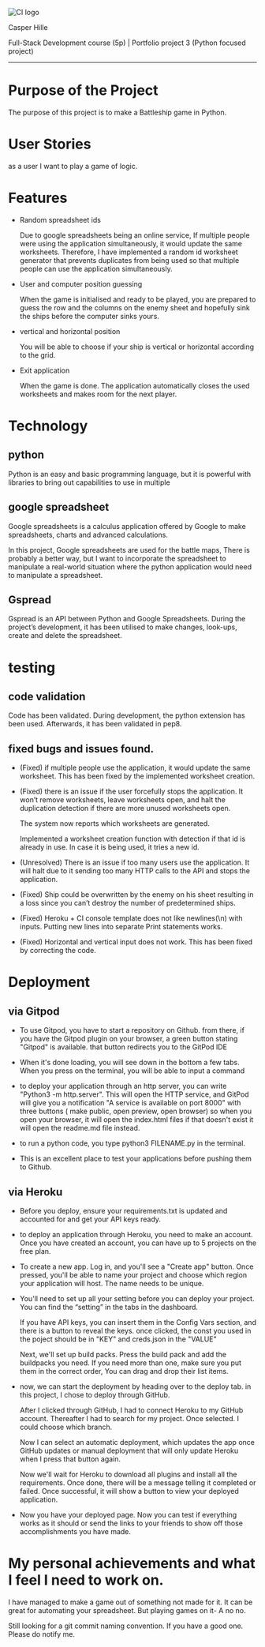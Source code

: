 ![CI logo](https://codeinstitute.s3.amazonaws.com/fullstack/ci_logo_small.png)

Casper Hille

Full-Stack Development course (5p) | Portfolio project 3 (Python focused project)
***

# Purpose of the Project

The purpose of this project is to make a Battleship game in Python.

# User Stories

as a user I want to play a game of logic.

# Features

  * Random spreadsheet ids

    Due to google spreadsheets being an online service, If multiple people were using the application simultaneously, it would update the same worksheets. Therefore, I have implemented a random id worksheet generator that prevents duplicates from being used so that multiple people can use the application simultaneously. 
    
  * User and computer position guessing

    When the game is initialised and ready to be played, you are prepared to guess the row and the columns on the enemy sheet and hopefully sink the ships before the computer sinks yours.

  * vertical and horizontal position

    You will be able to choose if your ship is vertical or horizontal according to the grid.

  * Exit application

    When the game is done. The application automatically closes the used worksheets and makes room for the next player.
   
# Technology

  ## python
  Python is an easy and basic programming language, but it is powerful with libraries to bring out capabilities to use in multiple 

  ## google spreadsheet
  Google spreadsheets is a calculus application offered by Google to make spreadsheets, charts and advanced calculations.

  In this project, Google spreadsheets are used for the battle maps, There is probably a better way, but I want to incorporate the spreadsheet to manipulate a real-world situation where the python application would need to manipulate a spreadsheet.

  ## Gspread
  Gspread is an API between Python and Google Spreadsheets. 
  During the project’s development, it has been utilised to make changes, look-ups, create and delete the spreadsheet.


# testing

  ## code validation

  Code has been validated. During development, the python extension has been used. Afterwards, it has been validated in pep8.
  
  ## fixed bugs and issues found.

  * (Fixed) if multiple people use the application, it would update the same worksheet. This has been fixed by the implemented worksheet creation.
  
  * (Fixed) there is an issue if the user forcefully stops the application. It won’t remove worksheets, leave worksheets open, and halt the duplication detection if there are more unused worksheets open.  
  
    The system now reports which worksheets are generated.

    Implemented a worksheet creation function with detection if that id is already in use. In case it is being used, it tries a new id.
  
  * (Unresolved) There is an issue if too many users use the application. It will halt due to it sending too many HTTP calls to the API and stops the application.
    
  * (Fixed) Ship could be overwritten by the enemy on his sheet resulting in a loss since you can’t destroy the number of predetermined ships.

  * (Fixed) Heroku + CI console template does not like newlines(\n) with inputs. Putting new lines into separate Print statements works.

  * (Fixed) Horizontal and vertical input does not work. This has been fixed by correcting the code.

# Deployment
  ## via Gitpod

  * To use Gitpod, you have to start a repository on Github. 
   from there, if you have the Gitpod plugin on your browser, a green button stating "Gitpod" is available. that button redirects you to the GitPod IDE
   
  * When it's done loading, you will see down in the bottom a few tabs. When you press on the terminal, you will be able to input a command 
   
  * to deploy your application through an http server, you can write "Python3 -m http.server". This will open the HTTP service, and GitPod will give you a notification "A service is available on port 8000" with three buttons ( make public, open preview, open browser) so when you open your browser, it will open the  index.html files if that doesn't exist it will open the readme.md file instead.

  * to run a python code, you type python3 FILENAME.py in the terminal.
 
  * This is an excellent place to test your applications before pushing them to Github.

  ## via Heroku

  * Before you deploy, ensure your requirements.txt is updated and accounted for and get your API keys ready.

  * to deploy an application through Heroku, you need to make an account. Once you have created an account, you can have up to 5 projects on the free plan.

  * To create a new app. Log in, and you'll see a "Create app" button.
  Once pressed, you'll be able to name your project and choose which region your application will host. The name needs to be unique.

  * You'll need to set up all your setting before you can deploy your project. You can find the “setting” in the tabs in the dashboard.

    If you have API keys, you can insert them in the Config Vars section, and there is a button to reveal the keys. 
    once clicked,  the const you used in the poject should be in "KEY" and creds.json in the "VALUE"

    Next, we'll set up build packs. Press the build pack and add the buildpacks you need. If you need more than one, make sure you put them in the correct order, You can drag and drop their list items.

  * now, we can start the deployment by heading over to the deploy tab. in this project, I chose to deploy through GitHub.

    After I clicked through GitHub, I had to connect Heroku to my GitHub account. Thereafter I had to search for my project. Once selected.
  I could choose which branch.

    Now I can select an automatic deployment, which updates the app once GitHub updates or manual deployment that will only update Heroku when I press that button again.

    Now we'll wait for Heroku to download all plugins and install all the requirements. Once done, there will be a message telling it completed or failed. Once successful, it will show a button to view your deployed application.

  * Now you have your deployed page. Now you can test if everything works as it should or send the links to your friends to show off those accomplishments you have made.


# My personal achievements and what I feel I need to work on.

I have managed to make a game out of something not made for it. It can be great for automating your spreadsheet. But playing games on it- A no no.

Still looking for a git commit naming convention. If you have a good one. Please do notify me.
